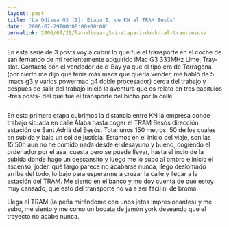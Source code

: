 ```yaml
---
layout: post
title: 'La Odisea G3 (I): Etapa I, de KN al TRAM Besòs'
date: '2006-07-29T00:00:00+00:00'
permalink: 2006/07/29/la-odisea-g3-i-etapa-i-de-kn-al-tram-besos/
---
```

En esta serie de 3 posts voy a cubrir lo que fue el transporte en el coche de san fernando de mi recientemente adquirido iMac G3 333MHz Lime, Tray-slot. Contacté con el vendedor de e-Bay ya que el tipo era de Tarragona (por cierto me dijo que tenía más macs que quería vender, me habló de 5 imacs g3 y varios powermac g4 doble procesador) cerca del trabajo y después de salir del trabajo inició la aventura que os relato en tres capítulos -tres posts- del que fue el transporte del bicho por la calle.

<img style="display:block; margin:0px auto 10px; text-align:center;" src="http://photos1.blogger.com/blogger/6639/1972/1600/iMac%20G3%20%281%29.png" border="0" alt="" />

En esta primera etapa cubrimos la distancia entre KN la empresa donde trabajo situada en calle Álaba hasta coger el TRAM Besòs dirección estación de Sant Adrià del Besòs. Total unos 150 metros, 50 de los cuales en subida y bajo un sol de justicia. Estamos en el inicio del viaje, son las 15:50h aun no he comido nada desde el desayuno y bueno, cogiendo el ordenador por el asa, cuesta pero se puede llevar, hasta el incio de la subida donde hago un descansito y luego me lo subo al ombro e inicio el ascenso, joder, qué largo parece no acabarse nunca, llego deslomado arriba del todo, lo bajo para esperarme a cruzar la calle y llegar a la estación del TRAM. Me siento en el banco y me doy cuenta de que estoy muy cansado, que esto del transporte no va a ser fácil ni de broma.

Llega el TRAM (la peña mirándome con unos jetos impresionantes) y me subo, me siento y me como un bocata de jamón york deseando que el trayecto no acabe nunca.
